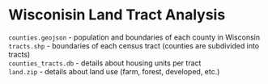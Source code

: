 # Wisconisin Land Tract Analysis

`counties.geojson` - population and boundaries of each county in Wisconsin <br>
`tracts.shp` - boundaries of each census tract (counties are subdivided into tracts) <br>
`counties_tracts.db` - details about housing units per tract <br>
`land.zip` - details about land use (farm, forest, developed, etc.) <br>
